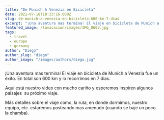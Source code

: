 ```yaml
---
title: "De Munich A Venezia en Bicicleta"
date: 2021-07-18T18:33:16.000Z
slug: de-munich-a-venezia-en-bicicleta-600-km-7-dias
excerpt: "¡Una aventura mas termina! El viaje en bicicleta de Munich a Venezia fue un éxito. En total son 600 km y lo recorrimos en 7 días. Aquí está nuestro video [http..."
featured_image: /lavacacion/images/IMG_0603.jpg
tags:
  - travel
  - europe
  - germany
author: "Diego"
author_slug: "diego"
author_image: "/images/authors/diego.jpg"
---
```


¡Una aventura mas termina! El viaje en bicicleta de Munich a Venezia fue un éxito. En total son 600 km y lo recorrimos en 7 días.

Aquí está nuestro [video](https://youtu.be/Up_ouG6Ej_4) con mucho cariño y esperemos inspiren algunos paisajes  su próximo viaje.

Más detalles sobre el viaje como, la ruta, en donde dormimos, nuestro equipo, etc. estaremos posteando mas amenudo (cuando se baje un poco la chamba).